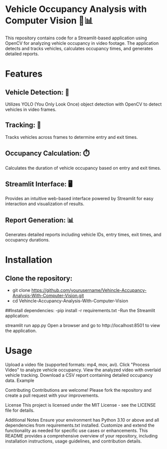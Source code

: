 # Vehicle Occupancy Analysis with Computer Vision 🚗📊


This repository contains code for a Streamlit-based application using OpenCV for analyzing vehicle occupancy in video footage. The application detects and tracks vehicles, calculates occupancy times, and generates detailed reports.

# Features

## Vehicle Detection: 🚗
Utilizes YOLO (You Only Look Once) object detection with OpenCV to detect vehicles in video frames.

## Tracking: 🎯
Tracks vehicles across frames to determine entry and exit times.

## Occupancy Calculation: ⏱️
Calculates the duration of vehicle occupancy based on entry and exit times.

## Streamlit Interface: 🖥️
Provides an intuitive web-based interface powered by Streamlit for easy interaction and visualization of results.

## Report Generation: 📊
Generates detailed reports including vehicle IDs, entry times, exit times, and occupancy durations.

# Installation
## Clone the repository:
- git clone https://github.com/yourusername/Vehincle-Accupancy-Analysis-With-Computer-Vision.git
- cd Vehincle-Accupancy-Analysis-With-Computer-Vision

##Install dependencies:
-pip install -r requirements.txt
-Run the Streamlit application:

streamlit run app.py
Open a browser and go to http://localhost:8501 to view the application.

# Usage
Upload a video file (supported formats: mp4, mov, avi).
Click "Process Video" to analyze vehicle occupancy.
View the analyzed video with overlaid vehicle tracking.
Download a CSV report containing detailed occupancy data.
Example

Contributing
Contributions are welcome! Please fork the repository and create a pull request with your improvements.

License
This project is licensed under the MIT License - see the LICENSE file for details.

Additional Notes
Ensure your environment has Python 3.10 or above and all dependencies from requirements.txt installed.
Customize and extend the functionality as needed for specific use cases or enhancements.
This README provides a comprehensive overview of your repository, including installation instructions, usage guidelines, and contribution details.
